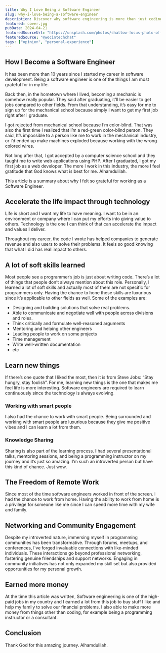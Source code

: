 ```yaml
---
title: Why I Love Being a Software Engineer
slug: why-i-love-being-a-software-engineer
description: Discover why software engineering is more than just coding
featured: cover.jpg
pubDate: 2024-04-21
featuredSourceUrl: "https://unsplash.com/photos/shallow-focus-photo-of-person-using-macbook-6Dv3pe-JnSg"
featuredSource: "@wocintechchat"
tags: ["opinion", "personal-experience"]
---
```


## How I Become a Software Engineer

It has been more than 10 years since I started my career in software development. Being a software engineer is one of the things I am most grateful for in my life.

Back then, in the hometown where I lived, becoming a mechanic is somehow really popular. They said after graduating, it’ll be easier to get jobs compared to other fields. From that understanding, it’s easy for me to sign up for the mechanical school because simply I want to get my first job right after I graduate.

I got rejected from mechanical school because I’m color-blind. That was also the first time I realized that I’m a red-green color-blind person. They said, It’s impossible to a person like me to work in the mechanical industry, or I’d ended up make machines exploded because working with the wrong colored wires.

Not long after that, I got accepted by a computer science school and they taught me to write web applications using PHP. After I graduated, I got my first job as a web developer. The more I work in this industry, the more I feel gratitude that God knows what is best for me. Alhamdulilah.

This article is a summary about why I felt so grateful for working as a Software Engineer.

## Accelerate the life impact through technology

Life is short and I want my life to have meaning. I want to be in an environment or company where I can put my efforts into giving value to others. Technology is the one I can think of that can accelerate the impact and values I deliver.

Throughout my career, the code I wrote has helped companies to generate revenue and also users to solve their problems. It feels so good knowing that what I did has real impact to others.

## A lot of soft skills learned

Most people see a programmer’s job is just about writing code. There’s a lot of things that people don’t always mention about this role. Personally, I learned a lot of soft skills and actually most of them are not specific for programmers only. Having the chance to hone these skills are luxurious since it’s applicable to other fields as well. Some of the examples are:

- Designing and building solutions that solve real problems.
- Able to communicate and negotiate well with people across divisions and roles.
- Think critically and formulate well-reasoned arguments
- Mentoring and helping other engineers
- Leading people to work on some projects
- Time management
- Write well-written documentation
- etc

## Learn new things

If there’s one quote that I liked the most, then it is from Steve Jobs: “Stay hungry, stay foolish”. For me, learning new things is the one that makes me feel life is more interesting. Software engineers are required to learn continuously since the technology is always evolving.

### Working with smart people

I also had the chance to work with smart people. Being surrounded and working with smart people are luxurious because they give me positive vibes and I can learn a lot from them.

### Knowledge Sharing

Sharing is also part of the learning process. I had several presentational talks, mentoring sessions, and being a programming instructor on my journey and it’s just so amazing. I’m such an introverted person but have this kind of chance. Just wow.

## The Freedom of Remote Work

Since most of the time software engineers worked in front of the screen. I had the chance to work from home. Having the ability to work from home is a privilege for someone like me since I can spend more time with my wife and family.

## Networking and Community Engagement

Despite my introverted nature, immersing myself in programming communities has been transformative. Through forums, meetups, and conferences, I've forged invaluable connections with like-minded individuals. These interactions go beyond professional networking, fostering genuine friendships and support networks. Engaging in community initiatives has not only expanded my skill set but also provided opportunities for my personal growth.

## Earned more money

At the time this article was written, Software engineering is one of the high-paid jobs in my country and I earned a lot from this job to buy stuff I like and help my family to solve our financial problems. I also able to make more money from things other than coding, for example being a programming instructor or a consultant.

## Conclusion

Thank God for this amazing journey. Alhamdulilah.

